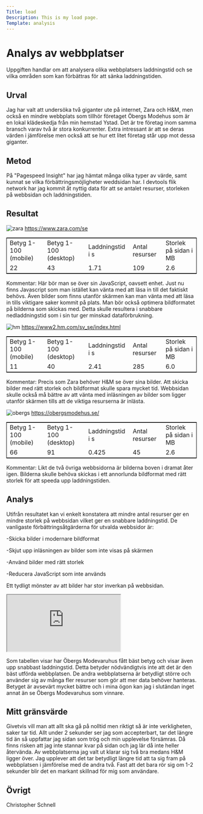 ```yaml
---
Title: load
Description: This is my load page.
Template: analysis
---
```


Analys av webbplatser
=======================
Uppgiften handlar om att analysera olika webbplatsers laddningstid och se vilka områden som kan förbättras för att sänka laddningstiden.

Urval
-----------------------
Jag har valt att undersöka två giganter ute på internet, Zara och H&M, men också en mindre webbplats som tillhör företaget Öbergs Modehus som är en lokal klädeskedja från min hemstad Ystad. Det är tre företag inom samma bransch varav två är stora konkurrenter. Extra intressant är att se deras värden i jämförelse men också att se hur ett litet företag står upp mot dessa giganter.

Metod
-----------------------
På "Pagespeed Insight" har jag hämtat många olika typer av värde, samt kunnat se vilka förbättringsmöjligheter weddsidan har. I devtools flik network har jag kommit åt nyttig data för att se antalet resurser, storleken på webbsidan och laddningstiden.

Resultat
-----------------------
<img src="%base_url%/image/zara.png" alt="zara">
<a href="https://www.zara.com/se">https://www.zara.com/se</a>

<table style="border: solid 1px #000;">
    <tbody>
        <tr>
            <td>Betyg 1-100 (mobile)</td>
            <td>Betyg 1-100 (desktop)</td>
            <td>Laddningstid i s</td>
            <td>Antal resurser</td>
            <td>Storlek på sidan i MB</td>
        </tr>
        <tr>
            <td>22</td>
            <td>43</td>
            <td>1.71</td>
            <td>109</td>
            <td>2.6</td>
        </tr>
    </tbody>
</table>

Kommentar: Här bör man se över sin JavaScript, oavsett enhet. Just nu finns Javascript som man istället kan vänta med att läsa in till det faktiskt behövs. Även bilder som finns utanför skärmen kan man vänta med att läsa in tills viktigare saker kommit på plats. Man bör också optimera bildformatet på bilderna som skickas med. Detta skulle resultera i snabbare nedladdningstid som i sin tur ger minskad dataförbrukning.

<img src="%base_url%/image/hm.png" alt="hm">
<a href="https://www2.hm.com/sv_se/index.html">https://www2.hm.com/sv_se/index.html</a>

<table style="border: solid 1px #000;">
    <tbody>
        <tr>
            <td>Betyg 1-100 (mobile)</td>
            <td>Betyg 1-100 (desktop)</td>
            <td>Laddningstid i s</td>
            <td>Antal resurser</td>
            <td>Storlek på sidan i MB</td>
        </tr>
        <tr>
            <td>11</td>
            <td>40</td>
            <td>2.41</td>
            <td>285</td>
            <td>6.0</td>
        </tr>
    </tbody>
</table>

Kommentar: Precis som Zara behöver H&M se över sina bilder. Att skicka bilder med rätt storlek och bildformat skulle spara mycket tid. Webbsidan skulle också må bättre av att vänta med inläsningen av bilder som ligger utanför skärmen tills att de viktiga resurserna är inlästa.

<img src="%base_url%/image/obergs.png" alt="obergs">
<a href="https://obergsmodehus.se/">https://obergsmodehus.se/</a>

<table style="border: solid 1px #000;">
    <tbody>
        <tr>
            <td>Betyg 1-100 (mobile)</td>
            <td>Betyg 1-100 (desktop)</td>
            <td>Laddningstid i s</td>
            <td>Antal resurser</td>
            <td>Storlek på sidan i MB</td>
        </tr>
        <tr>
            <td>66</td>
            <td>91</td>
            <td>0.425</td>
            <td>45</td>
            <td>2.6</td>
        </tr>
    </tbody>
</table>

Kommentar: Likt de två övriga webbsidorna är bilderna boven i dramat åter igen. Bilderna skulle behöva skickas i ett annorlunda bildformat med rätt storlek för att speeda upp laddningstiden.

Analys
-----------------------
Utifrån resultatet kan vi enkelt konstatera att mindre antal resurser ger en mindre storlek på webbsidan vilket ger en snabbare laddningstid. De vanligaste förbättringsåtgärderna för utvalda webbsidor är:

-Skicka bilder i modernare bildformat

-Skjut upp inläsningen av bilder som inte visas på skärmen

-Använd bilder med rätt storlek

-Reducera JavaScript som inte används

Ett tydligt mönster av att bilder har stor inverkan på webbsidan.

<iframe class="iframe-load" src="https://docs.google.com/spreadsheets/d/e/2PACX-1vSbK_gIgxe7DJSWVY6ucelw3IFszgTFviZcA_rBKaBFt6ar7dNNJY2SfNHkiDfUjtooMwGNjs8DkJZu/pubhtml?widget=true&amp;headers=false" title="Excel data"></iframe>

Som tabellen visar har Öbergs Modevaruhus fått bäst betyg och visar även upp snabbast laddningstid. Detta betyder nödvändigtvis inte att det är den bäst utförda webbplatsen. De andra webbplatserna är betydligt större och använder sig av många fler resurser som gör att mer data behöver hanteras. Betyget är avsevärt mycket bättre och i mina ögon kan jag i slutändan inget annat än se Öbergs Modevaruhus som vinnare.

Mitt gränsvärde
-----------------------
Givetvis vill man att allt ska gå på nolltid men riktigt så är inte verkligheten, saker tar tid. Allt under 2 sekunder ser jag som accepterbart, tar det längre tid än så uppfattar jag sidan som trög och min upplevelse försämras. 
Då finns risken att jag inte stannar kvar på sidan och jag lär då inte heller återvända. Av webbplatserna jag valt ut klarar sig två bra medans H&M ligger över. Jag upplever att det tar betydligt längre tid att ta sig fram på webbplatsen i jämförelse med de andra två. Fast att det bara rör sig om 1-2 sekunder blir det en markant skillnad för mig som användare.

Övrigt
-----------------------
Christopher Schnell